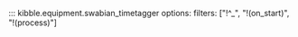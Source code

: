 ::: kibble.equipment.swabian_timetagger
    options:
      filters: ["!^_", "!(on_start)", "!(process)"]
